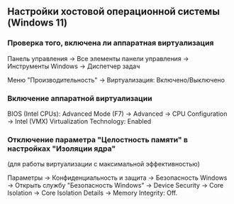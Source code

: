 ## Настройки хостовой операционной системы (Windows 11) ##

### Проверка того, включена ли аппаратная виртуализация ###

Панель управления -> Все элементы панели управления -> Инструменты Windows -> Диспетчер задач  

Меню "Производительность" -> Виртуализация: Включено/Выключено

### Включение аппаратной виртуализации ###

BIOS (Intel CPUs): Advanced Mode (F7) -> Advanced -> CPU Configuration -> 
  Intel (VMX) Virtualization Technology: Enabled

### Отключение параметра "Целостность памяти" в настройках "Изоляции ядра" ###
(для работы виртуализации с максимальной эффективностью)

Параметры -> Конфиденциальность и защита -> Безопасность Windows -> Открыть службу "Безопасность Windows" ->
Device Security -> Core Isolation -> Core Isolation Details -> Memory Integrity: Off.

